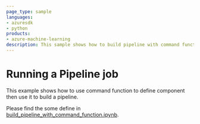 ```yaml
---
page_type: sample
languages:
- azuresdk
- python
products:
- azure-machine-learning
description: This sample shows how to build pipeline with command function.
---
```


# Running a Pipeline job
This example shows how to use command function to define component then use it to build a pipeline.

Please find the some define in [build_pipeline_with_command_function.ipynb](build_pipeline_with_command_function.ipynb).